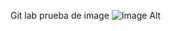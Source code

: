 Git lab
prueba de image
  ![Image Alt]([image_url](https://github.com/Koriox/repositorio/blob/ba3e149eb2de59aa1ea674a11150d9919192fda9/creacion%20de%20archivos.png))
